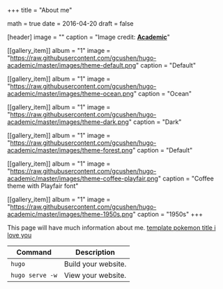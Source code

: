 +++
title = "About me"

math = true
date = 2016-04-20
draft = false


[header]
image = ""
caption = "Image credit: [**Academic**](https://github.com/gcushen/hugo-academic/)"

[[gallery_item]]
album = "1"
image = "https://raw.githubusercontent.com/gcushen/hugo-academic/master/images/theme-default.png"
caption = "Default"

[[gallery_item]]
album = "1"
image = "https://raw.githubusercontent.com/gcushen/hugo-academic/master/images/theme-ocean.png"
caption = "Ocean"

[[gallery_item]]
album = "1"
image = "https://raw.githubusercontent.com/gcushen/hugo-academic/master/images/theme-dark.png"
caption = "Dark"

[[gallery_item]]
album = "1"
image = "https://raw.githubusercontent.com/gcushen/hugo-academic/master/images/theme-forest.png"
caption = "Default"

[[gallery_item]]
album = "1"
image = "https://raw.githubusercontent.com/gcushen/hugo-academic/master/images/theme-coffee-playfair.png"
caption = "Coffee theme with Playfair font"

[[gallery_item]]
album = "1"
image = "https://raw.githubusercontent.com/gcushen/hugo-academic/master/images/theme-1950s.png"
caption = "1950s"
+++

This page will have much information about me. <a href = "/files/title.pdf" target = "_self">template </a> 
<a href = "https://github.com/randomwalk94/academic-kickstart/blob/master/static/files/title.pdf?raw=true" target = "_self">pokemon </a> 
<a href = "https://github.com/randomwalk94/academic-kickstart/blob/master/static/files/title.pdf" target = "_self">title </a>
<a href = "/files/template.html" target = "_self">i love you </a>


| Command           | Description                    |
| ------------------| ------------------------------ |
| `hugo`            | Build your website.            |
| `hugo serve -w`   | View your website.             |



